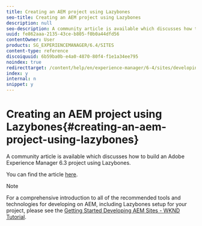```yaml
---
title: Creating an AEM project using Lazybones
seo-title: Creating an AEM project using Lazybones
description: null
seo-description: A community article is available which discusses how to build an Adobe Experience Manager 6.3 project using Lazybones.
uuid: fe862aaa-2135-43ce-b805-f0b0a44dfd56
contentOwner: User
products: SG_EXPERIENCEMANAGER/6.4/SITES
content-type: reference
discoiquuid: 6b59ba0b-e4a0-4870-80f4-f1e1a34ee795
noindex: true
redirecttarget: /content/help/en/experience-manager/6-4/sites/developing/using/getting-started
index: y
internal: n
snippet: y
---
```


# Creating an AEM project using Lazybones{#creating-an-aem-project-using-lazybones}

A community article is available which discusses how to build an Adobe Experience Manager 6.3 project using Lazybones.

You can find the article [here](/content/help/en/experience-manager/using/aem_lazybones).

>[!NOTE]
>
>For a comprehensive introduction to all of the recommended tools and technologies for developing on AEM, including Lazybones setup for your project, please see the [Getting Started Developing AEM Sites - WKND Tutorial](../../developing/using/getting-started.md).

